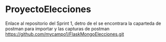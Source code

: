 # ProyectoElecciones

Enlace al repositorio del Sprint 1, detro de el se encontrara la caparteda de postman para importar y las capturas de postman
https://github.com/mycampo1/FlaskMongoElecciones.git
